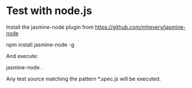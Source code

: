 # Test with node.js

Install the jasmine-node plugin from https://github.com/mhevery/jasmine-node

npm install jasmine-node -g

And execute:

jasmine-node .

Any test source matching the pattern *.spec.js will be executed.